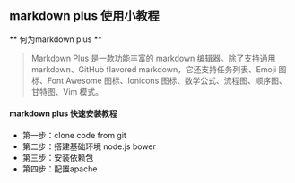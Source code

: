 ## markdown plus 使用小教程 ##

** 何为markdown plus ** 
> Markdown Plus 是一款功能丰富的 markdown 编辑器。除了支持通用 markdown、GitHub flavored markdown，它还支持任务列表、Emoji 图标、Font Awesome 图标、Ionicons 图标、数学公式、流程图、顺序图、甘特图、Vim 模式。

#### markdown plus 快速安装教程 #####

- 第一步：clone code from git
- 第二步：搭建基础环境 node.js bower
- 第三步：安装依赖包
- 第四步：配置apache


